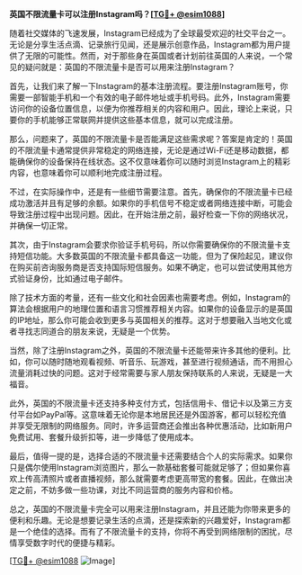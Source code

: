 **英国不限流量卡可以注册Instagram吗？[[TG💪+ @esim1088](https://t.me/s/esim1088)]**

随着社交媒体的飞速发展，Instagram已经成为了全球最受欢迎的社交平台之一。无论是分享生活点滴、记录旅行见闻，还是展示创意作品，Instagram都为用户提供了无限的可能性。然而，对于那些身在英国或者计划前往英国的人来说，一个常见的疑问就是：英国的不限流量卡是否可以用来注册Instagram？

首先，让我们来了解一下Instagram的基本注册流程。要注册Instagram账号，你需要一部智能手机和一个有效的电子邮件地址或手机号码。此外，Instagram需要访问你的设备位置信息，以便为你推荐相关的内容和用户。因此，理论上来说，只要你的手机能够正常联网并提供这些基本信息，就可以完成注册。

那么，问题来了，英国的不限流量卡是否能满足这些需求呢？答案是肯定的！英国的不限流量卡通常提供非常稳定的网络连接，无论是通过Wi-Fi还是移动数据，都能确保你的设备保持在线状态。这不仅意味着你可以随时浏览Instagram上的精彩内容，也意味着你可以顺利地完成注册过程。

不过，在实际操作中，还是有一些细节需要注意。首先，确保你的不限流量卡已经成功激活并且有足够的余额。如果你的手机信号不稳定或者网络连接中断，可能会导致注册过程中出现问题。因此，在开始注册之前，最好检查一下你的网络状况，并确保一切正常。

其次，由于Instagram会要求你验证手机号码，所以你需要确保你的不限流量卡支持短信功能。大多数英国的不限流量卡都具备这一功能，但为了保险起见，建议你在购买前咨询服务商是否支持国际短信服务。如果不确定，也可以尝试使用其他方式验证身份，比如通过电子邮件。

除了技术方面的考量，还有一些文化和社会因素也需要考虑。例如，Instagram的算法会根据用户的地理位置和语言习惯推荐相关内容。如果你的设备显示的是英国的IP地址，那么你可能会收到更多与英国相关的推荐。这对于想要融入当地文化或者寻找志同道合的朋友来说，无疑是一个优势。

当然，除了注册Instagram之外，英国的不限流量卡还能带来许多其他的便利。比如，你可以随时随地观看视频、听音乐、玩游戏，甚至进行视频通话，而不用担心流量消耗过快的问题。这对于经常需要与家人朋友保持联系的人来说，无疑是一大福音。

此外，英国的不限流量卡还支持多种支付方式，包括信用卡、借记卡以及第三方支付平台如PayPal等。这意味着无论你是本地居民还是外国游客，都可以轻松充值并享受无限制的网络服务。同时，许多运营商还会推出各种优惠活动，比如新用户免费试用、套餐升级折扣等，进一步降低了使用成本。

最后，值得一提的是，选择合适的不限流量卡还需要结合个人的实际需求。如果你只是偶尔使用Instagram浏览图片，那么一款基础套餐可能就足够了；但如果你喜欢上传高清照片或者直播视频，那么就需要考虑更高带宽的套餐。因此，在做出决定之前，不妨多做一些功课，对比不同运营商的服务内容和价格。

总之，英国的不限流量卡完全可以用来注册Instagram，并且还能为你带来更多的便利和乐趣。无论是想要记录生活的点滴，还是探索新的兴趣爱好，Instagram都是一个绝佳的选择。而有了不限流量卡的支持，你将不再受到网络限制的困扰，尽情享受数字时代的便捷与精彩。

[[TG💪+ @esim1088](https://t.me/s/esim1088) ![Image](https://i.postimg.cc/4NQfJmqS/Snipaste-2025-05-13-00-14-12.png)]